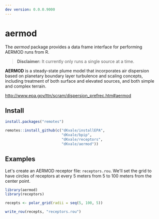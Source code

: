 ```yaml
---  
dev version: 0.0.0.9000  
---  
```



# aermod


The _aermod_ package provides a data frame interface for performing AERMOD runs from R. 

> __Disclaimer:__ It currently only runs a single source at a time.


**AERMOD** is a steady-state plume model that incorporates air dispersion based on planetary boundary layer turbulence and scaling concepts, including treatment of both surface and elevated sources, and both simple and complex terrain.  

http://www.epa.gov/ttn/scram/dispersion_prefrec.htm#aermod


## Install 

```r
install.packages("remotes")

remotes::install_github(c("dKvale/installEPA", 
                          "dKvale/bpip", 
                          "dKvale/receptors",
                          "dKvale/aermod"))
```

## Examples

Let's create an AERMOD receptor file: `receptors.rou`. We'll set the grid to have circles of receptors at every 5 meters from 5 to 100 meters from the center point.

```r
library(aermod)
library(receptors)

recepts <- polar_grid(radii = seq(5, 100, 5))

write_rou(recepts, "receptors.rou")
```
